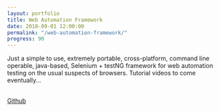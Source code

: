 ```yaml
---
layout: portfolio
title: Web Automation Framework
date: 2018-09-01 12:00:00
permalink: "/web-automation-framework/"
progress: 90
---
```



Just a simple to use, extremely portable, cross-platform, command line operable, java-based, Selenium + testNG framework for web automation testing on the usual suspects of browsers. Tutorial videos to come eventually...

<br>

<a class="button" href="https://github.com/tlee753/web-automation-framework">
Github
</a>